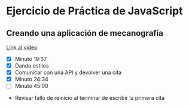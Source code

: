# Ejercicio de Práctica de JavaScript

## Creando una aplicación de mecanografía

[Link al video](https://www.youtube.com/watch?v=se9_zvQvNUM)

- [x] Minuto 19:37
- [x] Dando estilos
- [x] Comunicar con una API y devolver una cita
- [x] Minuto 24:34
- [ ] Minuto 45:00
- Revisar fallo de reinicio al terminar de escribir la primera cita
